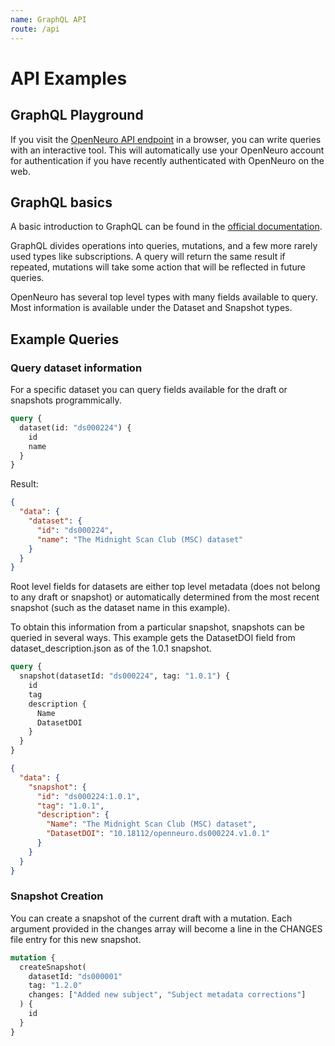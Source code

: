 ```yaml
---
name: GraphQL API
route: /api
---
```


# API Examples

## GraphQL Playground

If you visit the [OpenNeuro API endpoint](https://openneuro.org/crn/graphql) in a browser, you can write queries with an interactive tool. This will automatically use your OpenNeuro account for authentication if you have recently authenticated with OpenNeuro on the web.

## GraphQL basics

A basic introduction to GraphQL can be found in the [official documentation](https://graphql.org/learn/).

GraphQL divides operations into queries, mutations, and a few more rarely used types like subscriptions. A query will return the same result if repeated, mutations will take some action that will be reflected in future queries.

OpenNeuro has several top level types with many fields available to query. Most information is available under the Dataset and Snapshot types.

## Example Queries

### Query dataset information

For a specific dataset you can query fields available for the draft or snapshots programmically.

```graphql
query {
  dataset(id: "ds000224") {
    id
    name
  }
}
```

Result:

```json
{
  "data": {
    "dataset": {
      "id": "ds000224",
      "name": "The Midnight Scan Club (MSC) dataset"
    }
  }
}
```

Root level fields for datasets are either top level metadata (does not belong to any draft or snapshot) or automatically determined from the most recent snapshot (such as the dataset name in this example).

To obtain this information from a particular snapshot, snapshots can be queried in several ways. This example gets the DatasetDOI field from dataset_description.json as of the 1.0.1 snapshot.

```graphql
query {
  snapshot(datasetId: "ds000224", tag: "1.0.1") {
    id
    tag
    description {
      Name
      DatasetDOI
    }
  }
}
```

```json
{
  "data": {
    "snapshot": {
      "id": "ds000224:1.0.1",
      "tag": "1.0.1",
      "description": {
        "Name": "The Midnight Scan Club (MSC) dataset",
        "DatasetDOI": "10.18112/openneuro.ds000224.v1.0.1"
      }
    }
  }
}
```

### Snapshot Creation

You can create a snapshot of the current draft with a mutation. Each argument provided in the changes array will become a line in the CHANGES file entry for this new snapshot.

```graphql
mutation {
  createSnapshot(
    datasetId: "ds000001"
    tag: "1.2.0"
    changes: ["Added new subject", "Subject metadata corrections"]
  ) {
    id
  }
}
```

